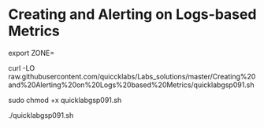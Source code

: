 # Creating and Alerting on Logs-based Metrics



export ZONE=


curl -LO raw.githubusercontent.com/quiccklabs/Labs_solutions/master/Creating%20and%20Alerting%20on%20Logs%20based%20Metrics/quicklabgsp091.sh

sudo chmod +x quicklabgsp091.sh

./quicklabgsp091.sh